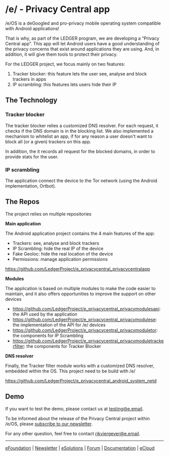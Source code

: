 # /e/ - Privacy Central app

/e/OS is a deGoogled and pro-privacy mobile operating system compatible with Android applications!

That is why, as part of the LEDGER program, we are developing a “Privacy Central app”. This app will let Android users have a good understanding of the privacy concerns that exist around applications they are using. And, in addition, it will give them tools to protect their privacy.

For the LEDGER project, we focus mainly on two features:
1. Tracker blocker: this feature lets the user see, analyse and block trackers in apps
1. IP scrambling: this features lets users hide their IP

## The Technology

### Tracker blocker

The tracker blocker relies a customized DNS resolver. For each request, it checks if the DNS domain is in the blocking list. We also implemented a mechanism to whitelist an app, if for any reason a user doesn't want to block all (or a given) trackers on this app.

In addition, the it records all request for the blocked domains, in order to provide stats for the user.

### IP scrambling

The application connect the device to the Tor network (using the Android implementation, Ortbot).

## The Repos

The project relies on multiple repositories

**Main application**

The Android application project contains the 4 main features of the app:
- Trackers: see, analyse and block trackers
- IP Scrambling: hide the real IP of the device
- Fake Geoloc: hide the real location of the device
- Permissions: manage application permissions

https://github.com/LedgerProject/e_privacycentral_privacycentralapp

**Modules**

The application is based on multiple modules to make the code easier to maintain, and it also offers opportunities to improve the support on other devices

-	https://github.com/LedgerProject/e_privacycentral_privacymodulesapi: the API used by the application
-	https://github.com/LedgerProject/e_privacycentral_privacymodulese: the implementation of the API for /e/ devices
-	https://github.com/LedgerProject/e_privacycentral_privacymoduletor: the components for IP Scrambling
- https://github.com/LedgerProject/e_privacycentral_privacymoduletrackerfilter: the components for Tracker Blocker

**DNS resolver**

Finally, the Tracker filter module works with a customized DNS resolver, embedded within the OS. This project need to be build with /e/

https://github.com/LedgerProject/e_privacycentral_android_system_netd

## Demo

If you want to test the demo, please contact us at testing@e.email.

To be informed about the release of the Privacy Central project within /e/OS, please [subscribe to our newsletter](https://e.foundation/contact-e-2/#my-anchor1).

For any other question, feel free to contact rikviergever@e.email.

---

[eFoundation](https://e.foundation/) | [Newsletter](https://e.foundation/contact-e-2/#my-anchor1) | [eSolutions](https://esolutions.shop/) | [Forum](https://community.e.foundation/) | [Documentation](https://doc.e.foundation/) | [eCloud](https://ecloud.global/)

